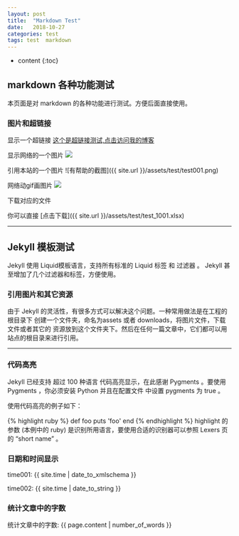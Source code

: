 ```yaml
---
layout: post
title:  "Markdown Test"
date:   2018-10-27
categories: test
tags: test  markdown
---
```


* content
{:toc}



## markdown 各种功能测试

本页面是对 markdown 的各种功能进行测试。方便后面直接使用。

### 图片和超链接


显示一个超链接
[这个是超链接测试,点击访问我的博客](http://www.openbook.wiki)


显示网络的一个图片
![](https://img3.doubanio.com/lpic/s3651235.jpg)


引用本站的一个图片
![有帮助的截图]({{ site.url }}/assets/test/test001.png)


网络动gif画图片
![](https://gw.alicdn.com/tfs/TB1yLBduDqWBKNjSZFAXXanSpXa-800-600.gif)


下载对应的文件

你可以直接 [点击下载]({{ site.url }}/assets/test/test_1001.xlsx)

------------------------------------------------------------------------------------------------------------

## Jekyll 模板测试

Jekyll 使用 Liquid模板语言，支持所有标准的 Liquid 标签 和 过滤器 。 Jekyll 甚至增加了几个过滤器和标签，方便使用。


### 引用图片和其它资源

由于 Jekyll 的灵活性，有很多方式可以解决这个问题。一种常用做法是在工程的根目录下 创建一个文件夹，命名为assets 或者 downloads，将图片文件，下载文件或者其它的 资源放到这个文件夹下。然后在任何一篇文章中，它们都可以用站点的根目录来进行引用。




------------------------------------------------------------------------------------------------------------

### 代码高亮

Jekyll 已经支持 超过 100 种语言 代码高亮显示，在此感谢 Pygments 。要使用 Pygments ，你必须安装 Python 并且在配置文件 中设置 pygments 为 true 。


使用代码高亮的例子如下：

{% highlight ruby %}
def foo
  puts 'foo'
end
{% endhighlight %}
highlight 的参数 (本例中的 ruby) 是识别所用语言，要使用合适的识别器可以参照 Lexers 页 的 “short name” 。



### 日期和时间显示

time001: {{ site.time | date_to_xmlschema }}

time002: {{ site.time | date_to_string }}


### 统计文章中的字数

统计文章中的字数: {{ page.content | number_of_words }}




